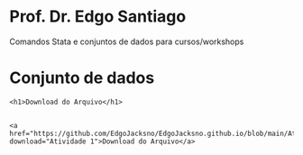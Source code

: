 # Prof. Dr. Edgo Santiago
Comandos Stata e conjuntos de dados para cursos/workshops

# Conjunto de dados

<html lang="pt-br">
<head>
    <meta charset="UTF-8">
    <meta name="viewport" content="width=device-width, initial-scale=1.0">
   
</head>
<body>

    <h1>Download do Arquivo</h1>

    
    <a href="https://github.com/EdgoJacksno/EdgoJacksno.github.io/blob/main/Atividade%201.dta" download="Atividade 1">Download do Arquivo</a>

</body>
</html>
